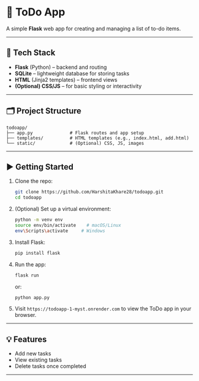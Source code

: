 # 📝 ToDo App

A simple **Flask** web app for creating and managing a list of to-do items.

---

## 🔧 Tech Stack

- **Flask** (Python) – backend and routing
- **SQLite** – lightweight database for storing tasks  
- **HTML** (Jinja2 templates) – frontend views
- **(Optional) CSS/JS** – for basic styling or interactivity

---

## 🗂️ Project Structure

```
todoapp/
├── app.py              # Flask routes and app setup
├── templates/          # HTML templates (e.g., index.html, add.html)
└── static/             # (Optional) CSS, JS, images
```

---

## ▶️ Getting Started

1. Clone the repo:
   ```bash
   git clone https://github.com/HarshitaKhare28/todoapp.git
   cd todoapp
   ```

2. (Optional) Set up a virtual environment:
   ```bash
   python -m venv env
   source env/bin/activate    # macOS/Linux
   env\Scripts\activate     # Windows
   ```

3. Install Flask:
   ```bash
   pip install flask
   ```

4. Run the app:
   ```bash
   flask run
   ```
   or:
   ```bash
   python app.py
   ```

5. Visit `https://todoapp-1-myst.onrender.com` to view the ToDo app in your browser.

---

## 💡 Features

- Add new tasks
- View existing tasks
- Delete tasks once completed

---

